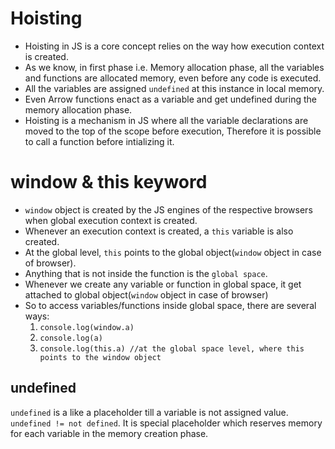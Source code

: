 # Hoisting
- Hoisting in JS is a core concept relies on the way how execution context is created.
- As we know, in first phase i.e. Memory allocation phase, all the variables and functions are allocated memory, even before any code is executed.
- All the variables are assigned `undefined` at this instance in local memory.
- Even Arrow functions enact as a variable and get undefined during the memory allocation phase.
- Hoisting is a mechanism in JS where all the variable declarations are moved to the top of the scope before execution, Therefore it is possible to call a function before intializing it.

# window & this keyword
- `window` object is created by the JS engines of the respective browsers when global execution context is created.
- Whenever an execution context is created, a `this` variable is also created.
- At the global level, `this` points to the global object(`window` object in case of browser).
- Anything that is not inside the function is the `global space`.
- Whenever we create any variable or function in global space, it get attached to global object(`window` object in case of browser)
- So to access variables/functions inside global space, there are several ways:
  1. `console.log(window.a)`
  2. `console.log(a)`
  3. `console.log(this.a) //at the global space level, where this points to the window object`
 
## undefined
`undefined` is a like a placeholder till a variable is not assigned value. `undefined != not defined`. It is special placeholder which reserves memory for each variable in the memory creation phase.
